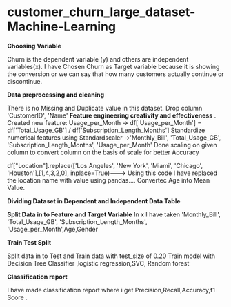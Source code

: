 # customer_churn_large_dataset-Machine-Learning


**Choosing Variable**

Churn  is the dependent variable (y)  and others are independent variables(x).
I have Chosen Churn as Target variable because it is showing the conversion or we can say that how many customers actually continue or discontinue.

**Data preprocessing and cleaning**

 There is no Missing and Duplicate value in this dataset.
Drop column 'CustomerID',  'Name'
**Feature engineering creativity and effectiveness**
. 
 Created  new feature: Usage_per_Month →  df['Usage_per_Month'] = df['Total_Usage_GB'] / df['Subscription_Length_Months']
Standardize numerical features using Standardscaler →'Monthly_Bill', 'Total_Usage_GB', 'Subscription_Length_Months', 'Usage_per_Month'
Done scaling on given column to convert column on the basis of scale for better Accuracy

df["Location"].replace(['Los Angeles', 'New York', 'Miami', 'Chicago', 'Houston'],[1,4,3,2,0], inplace=True)--->
Using this code I have replaced the location name with value using pandas….
Convertec Age into Mean Value.

**Dividing Dataset in Dependent and Independent Data Table**


**Split Data in to Feature and Target Variable**
In x  I have taken 'Monthly_Bill', 'Total_Usage_GB', 'Subscription_Length_Months', 'Usage_per_Month',Age,Gender

**Train Test Split**

Split data in to Test and Train data with test_size of 0.20
Train model with Decision Tree Classifier ,logistic regression,SVC, Random forest

**Classification report**

I have made classification report where i get Precision,Recall,Accuracy,f1 Score .



          

